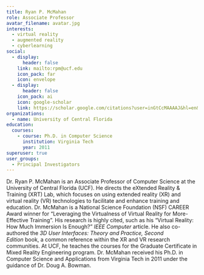 ```yaml
---
title: Ryan P. McMahan
role: Associate Professor
avatar_filename: avatar.jpg
interests:
  - virtual reality
  - augmented reality
  - cyberlearning
social:
  - display:
      header: false
    link: mailto:rpm@ucf.edu
    icon_pack: far
    icon: envelope
  - display:
      header: false
    icon_pack: ai
    icon: google-scholar
    link: https://scholar.google.com/citations?user=inGtCcMAAAAJ&hl=en&oi=ao
organizations:
  - name: University of Central Florida
education:
  courses:
    - course: Ph.D. in Computer Science
      institution: Virginia Tech
      year: 2011
superuser: true
user_groups:
  - Principal Investigators
---
```

Dr. Ryan P. McMahan is an Associate Professor of Computer Science at the University of Central Florida (UCF). He directs the eXtended Reality & Training (XRT) Lab, which focuses on using extended reality (XR) and virtual reality (VR) technologies to facilitate and enhance training and education. Dr. McMahan is a National Science Foundation (NSF) CAREER Award winner for “Leveraging the Virtualness of Virtual Reality for More-Effective Training”. His research is highly cited, such as his “Virtual Reality: How Much Immersion Is Enough?” *IEEE Computer* article. He also co-authored the *3D User Interfaces: Theory and Practice, Second Edition* book, a common reference within the XR and VR research communities. At UCF, he teaches the courses for the Graduate Certificate in Mixed Reality Engineering program. Dr. McMahan received his Ph.D. in Computer Science and Applications from Virginia Tech in 2011 under the guidance of Dr. Doug A. Bowman.